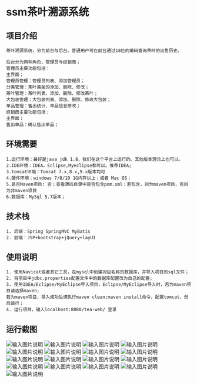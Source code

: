 # ssm茶叶溯源系统

## 项目介绍
````
茶叶溯源系统，分为前台与后台。普通用户可在前台通过18位的编码查询茶叶的出售历史。

后台分为两种角色，管理员与经销商；
管理员主要功能包括：
主界面；
管理员管理：管理员列表、添加管理员；
分类管理：茶叶类型的添加、删除、修改；
茶叶管理：茶叶列表、添加、删除、修改茶叶；
大包装管理：大包装列表、添加、删除、修改大包装；
单品管理：售出统计、单品信息修改；
经销商主要功能包括：
主界面；
售出单品：确认售出单品；
````

## 环境需要
````
1.运行环境：最好是java jdk 1.8，我们在这个平台上运行的。其他版本理论上也可以。
2.IDE环境：IDEA，Eclipse,Myeclipse都可以。推荐IDEA;
3.tomcat环境：Tomcat 7.x,8.x,9.x版本均可
4.硬件环境：windows 7/8/10 1G内存以上；或者 Mac OS；
5.是否Maven项目: 否；查看源码目录中是否包含pom.xml；若包含，则为maven项目，否则为非maven项目
6.数据库：MySql 5.7版本；
````
## 技术栈
````
1. 后端：Spring SpringMVC MyBatis
2. 前端：JSP+bootstrap+jQuery+layUI
````

## 使用说明
````
1. 使用Navicat或者其它工具，在mysql中创建对应名称的数据库，并导入项目的sql文件；
2. 将项目中jdbc.properties配置文件中的数据库配置改为自己的配置;
3. 使用IDEA/Eclipse/MyEclipse导入项目，Eclipse/MyEclipse导入时，若为maven项目请选择maven;
若为maven项目，导入成功后请执行maven clean;maven install命令，配置tomcat，然后运行；
4. 运行项目，输入localhost:8080/tea-web/ 登录
````

## 运行截图
![输入图片说明](https://images.gitee.com/uploads/images/2021/0817/220337_cb2a6180_9600016.jpeg "WechatIMG2106.jpeg")
![输入图片说明](https://images.gitee.com/uploads/images/2021/0817/220345_2254daa1_9600016.jpeg "WechatIMG2107.jpeg")
![输入图片说明](https://images.gitee.com/uploads/images/2021/0817/220353_d8b9a100_9600016.jpeg "WechatIMG2109.jpeg")
![输入图片说明](https://images.gitee.com/uploads/images/2021/0817/220402_4a06a7e8_9600016.jpeg "WechatIMG2110.jpeg")
![输入图片说明](https://images.gitee.com/uploads/images/2021/0817/220412_73c5acf3_9600016.jpeg "WechatIMG2111.jpeg")
![输入图片说明](https://images.gitee.com/uploads/images/2021/0817/220419_bc24c042_9600016.jpeg "WechatIMG2112.jpeg")
![输入图片说明](https://images.gitee.com/uploads/images/2021/0817/220427_377015b0_9600016.jpeg "WechatIMG2113.jpeg")
![输入图片说明](https://images.gitee.com/uploads/images/2021/0817/220434_18a3e766_9600016.jpeg "WechatIMG2114.jpeg")
![输入图片说明](https://images.gitee.com/uploads/images/2021/0817/220444_97c9ad50_9600016.jpeg "WechatIMG2115.jpeg")
![输入图片说明](https://images.gitee.com/uploads/images/2021/0817/220452_3a6fd5be_9600016.jpeg "WechatIMG2118.jpeg")
![输入图片说明](https://images.gitee.com/uploads/images/2021/0817/220500_ab10a6e0_9600016.jpeg "WechatIMG2119.jpeg")
![输入图片说明](https://images.gitee.com/uploads/images/2021/0817/220508_c766eaac_9600016.jpeg "WechatIMG2120.jpeg")
![输入图片说明](https://images.gitee.com/uploads/images/2021/0817/220518_4402ad0c_9600016.jpeg "WechatIMG2121.jpeg")
![输入图片说明](https://images.gitee.com/uploads/images/2021/0817/220530_26b7cc0b_9600016.jpeg "WechatIMG2122.jpeg")
![输入图片说明](https://images.gitee.com/uploads/images/2021/0817/220538_e0f722a9_9600016.jpeg "WechatIMG2123.jpeg")
![输入图片说明](https://images.gitee.com/uploads/images/2021/0817/220545_72996c9f_9600016.jpeg "WechatIMG2125.jpeg")
![输入图片说明](https://images.gitee.com/uploads/images/2021/0817/220553_1a224046_9600016.jpeg "WechatIMG2126.jpeg")
